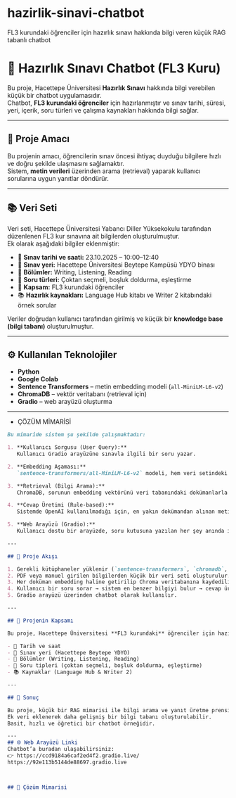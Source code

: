 # hazirlik-sinavi-chatbot
FL3 kurundaki öğrenciler için hazırlık sınavı hakkında bilgi veren küçük RAG tabanlı chatbot
# 🧠 Hazırlık Sınavı Chatbot (FL3 Kuru)

Bu proje, Hacettepe Üniversitesi **Hazırlık Sınavı** hakkında bilgi verebilen küçük bir chatbot uygulamasıdır.  
Chatbot, **FL3 kurundaki öğrenciler** için hazırlanmıştır ve sınav tarihi, süresi, yeri, içerik, soru türleri ve çalışma kaynakları hakkında bilgi sağlar.  

---

## 🎯 Proje Amacı
Bu projenin amacı, öğrencilerin sınav öncesi ihtiyaç duyduğu bilgilere hızlı ve doğru şekilde ulaşmasını sağlamaktır.  
Sistem, **metin verileri** üzerinden arama (retrieval) yaparak kullanıcı sorularına uygun yanıtlar döndürür.

---

## 📚 Veri Seti
Veri seti, Hacettepe Üniversitesi Yabancı Diller Yüksekokulu tarafından düzenlenen FL3 kur sınavına ait bilgilerden oluşturulmuştur.  
Ek olarak aşağıdaki bilgiler eklenmiştir:

- 📅 **Sınav tarihi ve saati:** 23.10.2025 – 10:00–12:40  
- 📍 **Sınav yeri:** Hacettepe Üniversitesi Beytepe Kampüsü YDYO binası 
- 🧠 **Bölümler:** Writing, Listening, Reading  
- 📝 **Soru türleri:** Çoktan seçmeli, boşluk doldurma, eşleştirme  
- 🎯 **Kapsam:** FL3 kurundaki öğrenciler  
- 📚 **Hazırlık kaynakları:** Language Hub kitabı ve Writer 2 kitabındaki örnek sorular  

Veriler doğrudan kullanıcı tarafından girilmiş ve küçük bir **knowledge base (bilgi tabanı)** oluşturulmuştur.

---

## ⚙️ Kullanılan Teknolojiler
- **Python**
- **Google Colab**
- **Sentence Transformers** – metin embedding modeli (`all-MiniLM-L6-v2`)
- **ChromaDB** – vektör veritabanı (retrieval için)
- **Gradio** – web arayüzü oluşturma

---
- ÇÖZÜM MİMARİSİ


```markdown
Bu mimaride sistem şu şekilde çalışmaktadır:

1. **Kullanıcı Sorgusu (User Query):**  
   Kullanıcı Gradio arayüzüne sınavla ilgili bir soru yazar.

2. **Embedding Aşaması:**  
   `sentence-transformers/all-MiniLM-L6-v2` modeli, hem veri setindeki tüm dokümanları hem de kullanıcının sorusunu vektör (sayısal temsil) haline getirir.

3. **Retrieval (Bilgi Arama):**  
   ChromaDB, sorunun embedding vektörünü veri tabanındaki dokümanlarla karşılaştırır ve en benzer 3–5 sonucu döndürür.

4. **Cevap Üretimi (Rule-based):**  
   Sistemde OpenAI kullanılmadığı için, en yakın dokümandan alınan metin doğrudan cevap olarak gösterilir.

5. **Web Arayüzü (Gradio):**  
   Kullanıcı dostu bir arayüzde, soru kutusuna yazılan her şey anında işlenir ve sonuç ekranda gösterilir.

---

## 📘 Proje Akışı

1. Gerekli kütüphaneler yüklenir (`sentence-transformers`, `chromadb`, `gradio`).
2. PDF veya manuel girilen bilgilerden küçük bir veri seti oluşturulur.
3. Her doküman embedding haline getirilip Chroma veritabanına kaydedilir.
4. Kullanıcı bir soru sorar → sistem en benzer bilgiyi bulur → cevap üretir.
5. Gradio arayüzü üzerinden chatbot olarak kullanılır.

---

## 🚀 Projenin Kapsamı

Bu proje, Hacettepe Üniversitesi **FL3 kurundaki** öğrenciler için hazırlanmış sınav hakkında bilgi sunar:

- 📅 Tarih ve saat  
- 📍 Sınav yeri (Hacettepe Beytepe YDYO)  
- 🧠 Bölümler (Writing, Listening, Reading)  
- 📝 Soru tipleri (çoktan seçmeli, boşluk doldurma, eşleştirme)  
- 📚 Kaynaklar (Language Hub & Writer 2)  

---

## 🧭 Sonuç

Bu proje, küçük bir RAG mimarisi ile bilgi arama ve yanıt üretme prensibini gösterir.  
Ek veri eklenerek daha gelişmiş bir bilgi tabanı oluşturulabilir.  
Basit, hızlı ve öğretici bir chatbot örneğidir.

---
## 🌐 Web Arayüzü Linki
Chatbot’a buradan ulaşabilirsiniz:  
👉 https://ccd9184a6caf2ed4f2.gradio.live/
https://92e113b5144de88697.gradio.live



## 🧩 Çözüm Mimarisi

